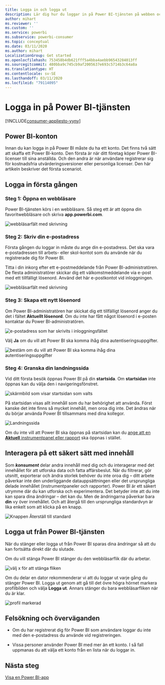 ```yaml
---
title: Logga in och logga ut
description: Lär dig hur du loggar in på Power BI-tjänsten på webben och hur du logga ut.
author: mihart
ms.reviewer: ''
ms.custom: ''
ms.service: powerbi
ms.subservice: powerbi-consumer
ms.topic: conceptual
ms.date: 03/11/2020
ms.author: mihart
LocalizationGroup: Get started
ms.openlocfilehash: 753458b4db621fff5a4bba4aebb96543284013ff
ms.sourcegitcommit: 480bba9c745cb9af2005637e693c5714b3c64a8a
ms.translationtype: HT
ms.contentlocale: sv-SE
ms.lasthandoff: 03/11/2020
ms.locfileid: "79114095"
---
```

# <a name="sign-in-to-power-bi-service"></a>Logga in på Power BI-tjänsten

[!INCLUDE[consumer-appliesto-yyny](../includes/consumer-appliesto-yyny.md)]

## <a name="power-bi-accounts"></a>Power BI-konton
Innan du kan logga in på Power BI måste du ha ett konto. Det finns två sätt att skaffa ett Power BI-konto. Den första är när ditt företag köper Power BI-licenser till sina anställda. Och den andra är när användare registrerar sig för kostnadsfria utvärderingsversioner eller personliga licenser. Den här artikeln beskriver det första scenariot.

## <a name="sign-in-for-the-first-time"></a>Logga in första gången

### <a name="step-1-open-a-browser"></a>Steg 1: Öppna en webbläsare
Power BI-tjänsten körs i en webbläsare.  Så steg ett är att öppna din favoritwebbläsare och skriva **app.powerbi.com**.

![webbläsarfält med skrivning](media/end-user-sign-in/power-bi-sign-in.png)

### <a name="step-2-type-your-email-address"></a>Steg 2: Skriv din e-postadress
Första gången du loggar in måste du ange din e-postadress.  Det ska vara e-postadressen till arbets- eller skol-kontot som du använde när du registrerade dig för Power BI.  

Titta i din inkorg efter ett e-postmeddelande från Power BI-administratören. De flesta administratörer skickar dig ett välkomstmeddelande via e-post med ett tillfälligt lösenord. Använd det här e-postkontot vid inloggningen. 

![webbläsarfält med skrivning](media/end-user-sign-in/power-bi-password.png)


 
### <a name="step-3-create-a-new-password"></a>Steg 3: Skapa ett nytt lösenord
Om Power BI-administratören har skickat dig ett tillfälligt lösenord anger du det i fältet **Aktuellt lösenord**. Om du inte har fått något lösenord i e-posten kontaktar du Power BI-administratören.

![e-postadress som har skrivits i inloggningsfältet](media/end-user-sign-in/power-bi-login.png)

Välj **Ja** om du vill att Power BI ska komma ihåg dina autentiseringsuppgifter. 

![bestäm om du vill att Power BI ska komma ihåg dina autentiseringsuppgifter](media/end-user-sign-in/power-bi-stay-signed-in.png)


### <a name="step-4-review-your-home-landing-page"></a>Steg 4: Granska din landningssida
Vid ditt första besök öppnas Power BI på din **startsida**. Om **startsidan** inte öppnas kan du välja den i navigeringsfönstret. 

![skärmbild som visar startsidan som valts](media/end-user-sign-in/power-bi-home-selected.png)

På startsidan visas allt innehåll som du har behörighet att använda. Först kanske det inte finns så mycket innehåll, men oroa dig inte. Det ändras när du börjar använda Power BI tillsammans med dina kollegor. 

![Landningssida](media/end-user-sign-in/power-bi-home-landing.png)

Om du inte vill att Power BI ska öppnas på startsidan kan du [ange att en **Aktuell** instrumentpanel eller rapport](end-user-featured.md) ska öppnas i stället. 

## <a name="safely-interact-with-content"></a>Interagera på ett säkert sätt med innehåll
Som ***konsument*** delar andra innehåll med dig och du interagerar med det innehållet för att utforska data och fatta affärsbeslut.  När du filtrerar, gör utsnitt, exporterar och ändra storlek behöver du inte oroa dig – ditt arbete påverkar inte den underliggande datauppsättningen eller det ursprungliga delade innehållet (instrumentpaneler och rapporter). Power BI är ett säkert utrymme där du kan utforska och experimentera. Det betyder inte att du inte kan spara dina ändringar – det kan du. Men de ändringarna påverkar bara **din** vy över innehållet. Och att återgå till den ursprungliga standardvyn är lika enkelt som att klicka på en knapp.

![Knappen Återställ till standard](media/end-user-sign-in/power-bi-reset.png)

## <a name="sign-out-of-power-bi-service"></a>Logga ut från Power BI-tjänsten
När du stänger eller logga ut från Power BI sparas dina ändringar så att du kan fortsätta direkt där du slutade.

Om du vill stänga Power BI stänger du den webbläsarflik där du arbetar. 

![välj x för att stänga fliken](media/end-user-sign-in/power-bi-close.png) 

Om du delar en dator rekommenderar vi att du loggar ut varje gång du stänger Power BI.  Logga ut genom att gå till det övre högra hörnet markera profilbilden och välja **Logga ut**. Annars stänger du bara webbläsarfliken när du är klar.

![profil markerad](media/end-user-sign-in/power-bi-sign-out.png) 

## <a name="troubleshooting-and-considerations"></a>Felsökning och överväganden
- Om du har registrerat dig för Power BI som användare loggar du inte med den e-postadress du använde vid registreringen.

- Vissa personer använder Power BI med mer än ett konto. I så fall uppmanas du att välja ett konto från en lista när du loggar in. 

## <a name="next-steps"></a>Nästa steg
[Visa en Power BI-app](end-user-app-view.md)
